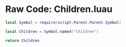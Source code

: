 # Raw Code: Children.luau

```lua
local Symbol = require(script.Parent.Parent.Symbol)

local Children = Symbol.named("Children")

return Children
```
